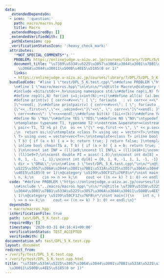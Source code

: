 ```yaml
---
data:
  _extendedDependsOn:
  - icon: ':question:'
    path: macro/macros.hpp
    title: Macro
  _extendedRequiredBy: []
  _extendedVerifiedWith: []
  _pathExtension: cpp
  _verificationStatusIcon: ':heavy_check_mark:'
  attributes:
    '*NOT_SPECIAL_COMMENTS*': ''
    PROBLEM: https://onlinejudge.u-aizu.ac.jp/courses/library/7/DPL/5/DPL_5_K
    document_title: "\u7389\u533A\u5225\u3057\u306A\u3044\u3001\u7BB1\u533A\u5225\u3057\
      \u306A\u3044\u30011\u500B\u4EE5\u5185(0 or 1)"
    links:
    - https://onlinejudge.u-aizu.ac.jp/courses/library/7/DPL/5/DPL_5_K
  bundledCode: "#line 1 \"test/DPL_5_K.test.cpp\"\n#define PROBLEM \"https://onlinejudge.u-aizu.ac.jp/courses/library/7/DPL/5/DPL_5_K\"\
    \n#line 1 \"macro/macros.hpp\"\n\n\n\n/*\n@title Macro\n@category template\n*/\n\
    #include <bits/stdc++.h>\nusing namespace std;\n#define rep(i,N) for(int i=0;i<int(N);++i)\n\
    #define rep1(i,N) for(int i=1;i<int(N);++i)\n#define all(a) (a).begin(),(a).end()\n\
    #define print(v) { cerr<<#v<<\": [ \"; for(auto _ : v) cerr<<_<<\", \"; cerr<<\"\
    ]\"<<endl; }\n#define printpair(v) { cerr<<#v<<\": [ \"; for(auto _ : v) cerr<<\"\
    {\"<<_.first<<\",\"<<_.second<<\"}\"<<\", \"; cerr<<\"]\"<<endl; }\n#define dump(x)\
    \ cerr<<#x<<\": \"<<x<<endl;\n#define bit(k) (1LL<<(k))\n#define Yes \"Yes\"\n\
    #define No \"No\"\n#define YES \"YES\"\n#define NO \"NO\"\ntypedef long long ll;\n\
    \ntemplate< typename T1, typename T2 >\nostream &operator<<(ostream &os, const\
    \ pair< T1, T2 >& p) {\n  os << \"{\" <<p.first << \", \" << p.second << \"}\"\
    ;\n  return os;\n}\ntemplate <class T> using vec = vector<T>;\ntemplate <class\
    \ T> using vvec = vector<vec<T>>;\n\ntemplate<class T> inline bool chmax(T& a,\
    \ T b) { if (a < b) { a = b; return true; } return false; }\ntemplate<class T>\
    \ inline bool chmin(T& a, T b) { if (a > b) { a = b; return true; } return false;\
    \ }\n\nconst int INF = (ll)1e9;\nconst ll INFLL = (ll)1e18+1;\nconst ll MOD =\
    \ (ll)1e9+7;\n\nconst double PI = acos(-1.0);\n\nconst int dx[8] = {1, 0, -1,\
    \ 0, 1, -1, -1, 1};\nconst int dy[8] = {0, 1, 0, -1, 1, 1, -1, -1};\nconst string\
    \ dir = \"DRUL\";\n\n\n#line 3 \"test/DPL_5_K.test.cpp\"\n\n/*\n@title \u7389\u533A\
    \u5225\u3057\u306A\u3044\u3001\u7BB1\u533A\u5225\u3057\u306A\u3044\u30011\u500B\
    \u4EE5\u5185(0 or 1)\n@category \u5199\u50CF12\u76F8\n*/\nint main(){\n    int\
    \ n, k;\n    cin >> n >> k;\n    cout << ((n <= k) ? 1: 0) << endl;\n}\n"
  code: "#define PROBLEM \"https://onlinejudge.u-aizu.ac.jp/courses/library/7/DPL/5/DPL_5_K\"\
    \n#include \"../macro/macros.hpp\"\n\n/*\n@title \u7389\u533A\u5225\u3057\u306A\
    \u3044\u3001\u7BB1\u533A\u5225\u3057\u306A\u3044\u30011\u500B\u4EE5\u5185(0 or\
    \ 1)\n@category \u5199\u50CF12\u76F8\n*/\nint main(){\n    int n, k;\n    cin\
    \ >> n >> k;\n    cout << ((n <= k) ? 1: 0) << endl;\n}"
  dependsOn:
  - macro/macros.hpp
  isVerificationFile: true
  path: test/DPL_5_K.test.cpp
  requiredBy: []
  timestamp: '2020-03-31 04:16:41+09:00'
  verificationStatus: TEST_ACCEPTED
  verifiedWith: []
documentation_of: test/DPL_5_K.test.cpp
layout: document
redirect_from:
- /verify/test/DPL_5_K.test.cpp
- /verify/test/DPL_5_K.test.cpp.html
title: "\u7389\u533A\u5225\u3057\u306A\u3044\u3001\u7BB1\u533A\u5225\u3057\u306A\u3044\
  \u30011\u500B\u4EE5\u5185(0 or 1)"
---
```


